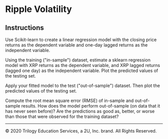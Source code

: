 # Ripple Volatility

## Instructions

Use Scikit-learn to create a linear regression model with the closing price returns as the dependent variable and one-day lagged returns as the independent variable.

Using the training ("in-sample") dataset, estimate a sklearn regression model with XRP returns as the dependent variable, and XRP lagged returns (lagged one day) as the independent variable. Plot the predicted values of the testing set.

Apply your fitted model to the test ("out-of-sample") dataset. Then plot the predicted values of the testing set.

Compute the root mean square error (RMSE) of in-sample and out-of-sample results. How does the model perform out-of-sample (on data that it has never seen before)? Are the predictions as good as, better, or worse than those that were observed for the training dataset?

---

© 2020 Trilogy Education Services, a 2U, Inc. brand. All Rights Reserved.
